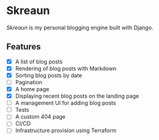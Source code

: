 # Skreaun
*Skreaun* is my personal blogging engine built with Django.

## Features
- [x] A list of blog posts
- [x] Rendering of blog posts with Markdown
- [x] Sorting blog posts by date
- [ ] Pagination
- [x] A home page
- [x] Displaying recent blog posts on the landing page
- [ ] A management UI for adding blog posts
- [ ] Tests
- [ ] A custom 404 page
- [ ] CI/CD
- [ ] Infrastructure provision using Terraform
